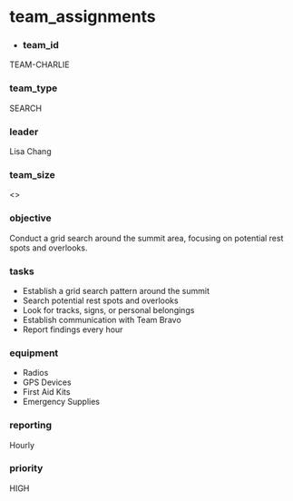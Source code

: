 # team_assignments
- ### team_id
TEAM-CHARLIE
### team_type
SEARCH
### leader
Lisa Chang
### team_size
<>
### objective
Conduct a grid search around the summit area, focusing on potential rest spots and overlooks.
### tasks
- Establish a grid search pattern around the summit
- Search potential rest spots and overlooks
- Look for tracks, signs, or personal belongings
- Establish communication with Team Bravo
- Report findings every hour
### equipment
- Radios
- GPS Devices
- First Aid Kits
- Emergency Supplies
### reporting
Hourly
### priority
HIGH
